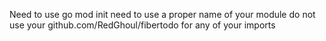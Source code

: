 Need to use go mod init <name of project>
need to use a proper name of your module
do not use your github.com/RedGhoul/fibertodo for any of your imports
